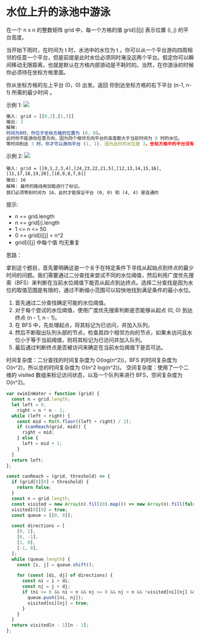 # 水位上升的泳池中游泳

在一个 n x n 的整数矩阵 grid 中，每一个方格的值 grid[i][j] 表示位置 (i, j) 的平台高度。

当开始下雨时，在时间为 t 时，水池中的水位为 t 。你可以从一个平台游向四周相邻的任意一个平台，但是前提是此时水位必须同时淹没这两个平台。假定你可以瞬间移动无限距离，也就是默认在方格内部游动是不耗时的。当然，在你游泳的时候你必须待在坐标方格里面。

你从坐标方格的左上平台 (0，0) 出发。返回 你到达坐标方格的右下平台 (n-1, n-1) 所需的最少时间 。

示例 1:
![](https://assets.leetcode.com/uploads/2021/06/29/swim1-grid.jpg)

```js
输入: grid = [[0,2],[1,3]]
输出: 3
解释:
时间为0时，你位于坐标方格的位置为 (0, 0)。
此时你不能游向任意方向，因为四个相邻方向平台的高度都大于当前时间为 0 时的水位。
等时间到达 3 时，你才可以游向平台 (1, 1). 因为此时的水位是 3，坐标方格中的平台没有比水位 3 更高的，所以你可以游向坐标方格中的任意位置
```

示例 2:
![](https://assets.leetcode.com/uploads/2021/06/29/swim2-grid-1.jpg)

```
输入: grid = [[0,1,2,3,4],[24,23,22,21,5],[12,13,14,15,16],[11,17,18,19,20],[10,9,8,7,6]]
输出: 16
解释: 最终的路线用加粗进行了标记。
我们必须等到时间为 16，此时才能保证平台 (0, 0) 和 (4, 4) 是连通的
```

提示:

- n == grid.length
- n == grid[i].length
- 1 <= n <= 50
- 0 <= grid[i][j] < n^2
- grid[i][j] 中每个值 均无重复

思路：

拿到这个题目，首先要明确这是一个关于在特定条件下寻找从起始点到终点的最少时间的问题。我们需要通过二分查找来尝试不同的水位阈值，然后利用广度优先搜索（BFS）来判断在当前水位阈值下能否从起点到达终点。选择二分查找是因为水位的取值范围是有限的，通过不断缩小范围可以较快地找到满足条件的最小水位。

1. 首先通过二分查找确定可能的水位阈值。
2. 对于每个尝试的水位阈值，使用广度优先搜索判断是否能够从起点 (0, 0) 到达终点 (n - 1, n - 1)。
3. 在 BFS 中，先处理起点，将其标记为已访问，并加入队列。
4. 然后不断取出队列头部的节点，检查其四个相邻方向的节点，如果未访问且水位小于等于当前阈值，则将其标记为已访问并加入队列。
5. 最后通过判断终点是否被访问来确定在当前水位阈值下是否可达。

时间复杂度：二分查找的时间复杂度为 O(log(n^2))，BFS 的时间复杂度为 O(n^2)，所以总的时间复杂度为 O(n^2 log(n^2))。
空间复杂度：使用了一个二维的 visited 数组来标记访问状态，以及一个队列来进行 BFS，空间复杂度为 O(n^2)。

```js
var swimInWater = function (grid) {
  const n = grid.length;
  let left = 0,
    right = n * n - 1;
  while (left < right) {
    const mid = Math.floor((left + right) / 2);
    if (canReach(grid, mid)) {
      right = mid;
    } else {
      left = mid + 1;
    }
  }
  return left;
};

const canReach = (grid, threshold) => {
  if (grid[0][0] > threshold) {
    return false;
  }
  const n = grid.length;
  const visited = new Array(n).fill(0).map(() => new Array(n).fill(false));
  visited[0][0] = true;
  const queue = [[0, 0]];

  const directions = [
    [0, 1],
    [0, -1],
    [1, 0],
    [-1, 0],
  ];
  while (queue.length) {
    const [i, j] = queue.shift();

    for (const [di, dj] of directions) {
      const ni = i + di;
      const nj = j + dj;
      if (ni >= 0 && ni < n && nj >= 0 && nj < n && !visited[ni][nj] && grid[ni][nj] <= threshold) {
        queue.push([ni, nj]);
        visited[ni][nj] = true;
      }
    }
  }
  return visited[n - 1][n - 1];
};
```
